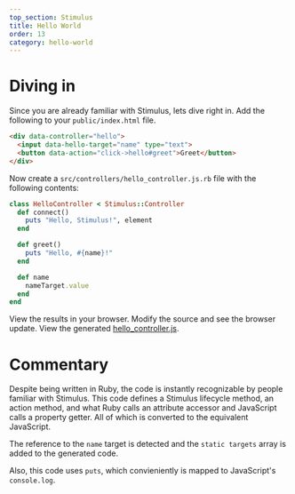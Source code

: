 ```yaml
---
top_section: Stimulus
title: Hello World
order: 13
category: hello-world
---
```


# Diving in

Since you are already familiar with Stimulus, lets dive right in.  Add the
following to your `public/index.html` file.

```html
<div data-controller="hello">
  <input data-hello-target="name" type="text">
  <button data-action="click->hello#greet">Greet</button>
</div>
```

Now create a `src/controllers/hello_controller.js.rb` file with the following
contents:

<div data-controller="combo" data-options='{
  "eslevel": 2022,
  "autoexports": "default",
  "filters": ["esm", "stimulus"]
}'></div>

```ruby
class HelloController < Stimulus::Controller
  def connect()
    puts "Hello, Stimulus!", element
  end

  def greet()
    puts "Hello, #{name}!"
  end

  def name
    nameTarget.value
  end
end
```

View the results in your browser.  Modify the source and see the browser
update.  View the generated
[hello_controller.js](http://localhost:8080/controllers/hello_controller.js).

# Commentary

Despite being written in Ruby, the code is instantly recognizable by people
familiar with Stimulus.  This code defines a Stimulus lifecycle method, an
action method, and what Ruby calls an attribute accessor and JavaScript calls
a property getter.  All of which is converted to the equivalent JavaScript.

The reference to the `name` target is detected and the `static targets` array
is added to the generated code.

Also, this code uses `puts`, which convieniently is mapped to JavaScript's
`console.log`.
